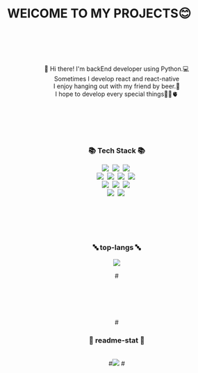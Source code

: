 
#  WElCOME TO MY PROJECTS😊

<br><br><br><br>

<div align="center">👋 Hi there! I'm backEnd developer using Python.💻</div>	
<div align="center">Sometimes I develop react and react-native</div>
<div align="center">I enjoy hanging out with my friend by beer.🍻</div>
<div align="center">I hope to develop every special things💭🧠🫀</div>


<br><br><br><br>
<h3 align="center">📚 Tech Stack 📚</h3>

<div align="center">
	<img src="https://img.shields.io/badge/HTML5-E34F26?style=flat&logo=HTML5&logoColor=white" /></a>&nbsp
	<img src="https://img.shields.io/badge/CSS3-1572B6?style=flat&logo=CSS3&logoColor=white" /></a>&nbsp
	<img src="https://img.shields.io/badge/Python-3776AB?style=flat&logo=Python&logoColor=white" /></a>&nbsp<br>
	<img src="https://img.shields.io/badge/Flask-000000?style=flat&logo=Flask&logoColor=white" /></a>&nbsp
	<img src="https://img.shields.io/badge/JavaScript-F7DF1E?style=flat&logo=JavaScript&logoColor=white" /></a>&nbsp
	<img src="https://img.shields.io/badge/TypeScript-3178C6?style=flat&logo=TypeScript&logoColor=white" /></a>&nbsp
	<img src="https://img.shields.io/badge/React-61DAFB?style=flat&logo=React&logoColor=white" /></a>&nbsp<br>
	<img src="https://img.shields.io/badge/Node.js-339933?style=flat-square&logo=Node.js&logoColor=white"/></a>&nbsp
	<img src="https://img.shields.io/badge/PostgreSQL-4169E1?style=flat&logo=PostgreSQL&logoColor=white" /></a>&nbsp
	<img src="https://img.shields.io/badge/AWS-232F3E?style=flat-square&logo=AmazonAWS&logoColor=white"/></a>&nbsp<br>
	<img src="https://img.shields.io/badge/Slack-4A154B?style=flat&logo=Slack&logoColor=white" /></a>&nbsp
	<img src="https://img.shields.io/badge/Jira-0052CC?style=flat&logo=Jira&logoColor=white" /></a>&nbsp
	
</div>


<br><br><br><br>

<div align="center">
<h3 align="center">🔤 top-langs 🔤</h3>	
<img src="https://github-readme-stats.vercel.app/api/top-langs/?username=lhjwork&layout=compact">

#<br><br><br><br>
#	
#<h3 align="center">📝 readme-stat 📝</h3>	
#<img src="https://github-readme-stats.vercel.app/api?username=lhjwork&show_icons=true">
#</div>
